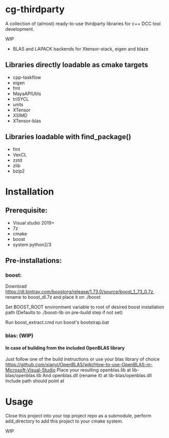 # cg-thirdparty

A collection of (almost) ready-to-use thirdparty libraries for c++ DCC tool development.

WIP

* BLAS and LAPACK backends for Xtensor-stack, eigen and blaze

## Libraries directly loadable as cmake targets


* cpp-taskflow
* eigen
* fmt
* MayaAPIUtils
* triSYCL
* units
* XTensor
* XSIMD
* XTensor-blas

## Libraries loadable with find_package()

* fmt
* VexCL
* zstd
* zlib
* bzip2

# Installation
## Prerequisite:

* Visual studio 2019+
* 7z
* cmake
* boost
* system python2/3

## Pre-installations:
### boost:

Download https://dl.bintray.com/boostorg/release/1.73.0/source/boost_1_73_0.7z, rename to boost_dl.7z and place it on ./boost

Set BOOST_ROOT environment variable to root of desired boost installation path
(Defaults to ./boost-lib on pre-build step if not set)

Run boost_extract.cmd
run boost's bootstrap.bat

### blas: (WIP)

#### In case of building from the included OpenBLAS library
Just follow one of the build instructions or use your blas library of choice
https://github.com/xianyi/OpenBLAS/wiki/How-to-use-OpenBLAS-in-Microsoft-Visual-Studio
Place your resulting openblas.lib at lib-blas/openblas.lib
And openblas.dll (rename it) at lib-blas/openblas.dll
Include path should point at 

# Usage

Close this project into your top project repo as a submodule,
perform add_directory to add this project to your cmake system.

WIP
